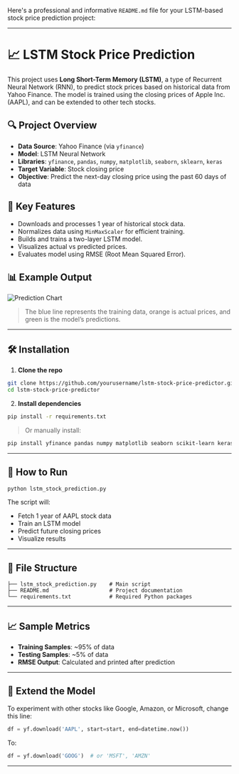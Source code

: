 Here's a professional and informative `README.md` file for your LSTM-based stock price prediction project:

---

# 📈 LSTM Stock Price Prediction

This project uses **Long Short-Term Memory (LSTM)**, a type of Recurrent Neural Network (RNN), to predict stock prices based on historical data from Yahoo Finance. The model is trained using the closing prices of Apple Inc. (AAPL), and can be extended to other tech stocks.

## 🔍 Project Overview

* **Data Source**: Yahoo Finance (via `yfinance`)
* **Model**: LSTM Neural Network
* **Libraries**: `yfinance`, `pandas`, `numpy`, `matplotlib`, `seaborn`, `sklearn`, `keras`
* **Target Variable**: Stock closing price
* **Objective**: Predict the next-day closing price using the past 60 days of data

## 🧠 Key Features

* Downloads and processes 1 year of historical stock data.
* Normalizes data using `MinMaxScaler` for efficient training.
* Builds and trains a two-layer LSTM model.
* Visualizes actual vs predicted prices.
* Evaluates model using RMSE (Root Mean Squared Error).

## 📊 Example Output

![Prediction Chart](https://via.placeholder.com/600x300?text=Sample+Prediction+Graph)

> The blue line represents the training data, orange is actual prices, and green is the model’s predictions.

---

## 🛠️ Installation

1. **Clone the repo**

```bash
git clone https://github.com/yourusername/lstm-stock-price-predictor.git
cd lstm-stock-price-predictor
```

2. **Install dependencies**

```bash
pip install -r requirements.txt
```

> Or manually install:

```bash
pip install yfinance pandas numpy matplotlib seaborn scikit-learn keras tensorflow
```

---

## 🚀 How to Run

```bash
python lstm_stock_prediction.py
```

The script will:

* Fetch 1 year of AAPL stock data
* Train an LSTM model
* Predict future closing prices
* Visualize results

---

## 📁 File Structure

```
├── lstm_stock_prediction.py    # Main script
├── README.md                   # Project documentation
└── requirements.txt            # Required Python packages
```

---

## 📈 Sample Metrics

* **Training Samples**: \~95% of data
* **Testing Samples**: \~5% of data
* **RMSE Output**: Calculated and printed after prediction

---

## 🧪 Extend the Model

To experiment with other stocks like Google, Amazon, or Microsoft, change this line:

```python
df = yf.download('AAPL', start=start, end=datetime.now())
```

To:

```python
df = yf.download('GOOG')  # or 'MSFT', 'AMZN'
```

---

